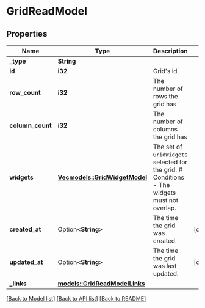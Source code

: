 # GridReadModel

## Properties

Name | Type | Description | Notes
------------ | ------------- | ------------- | -------------
**_type** | **String** |  | 
**id** | **i32** | Grid's id | 
**row_count** | **i32** | The number of rows the grid has | 
**column_count** | **i32** | The number of columns the grid has | 
**widgets** | [**Vec<models::GridWidgetModel>**](GridWidgetModel.md) | The set of `GridWidget`s selected for the grid.  # Conditions  - The widgets must not overlap. | 
**created_at** | Option<**String**> | The time the grid was created. | [optional]
**updated_at** | Option<**String**> | The time the grid was last updated. | [optional]
**_links** | [**models::GridReadModelLinks**](GridReadModel__links.md) |  | 

[[Back to Model list]](../README.md#documentation-for-models) [[Back to API list]](../README.md#documentation-for-api-endpoints) [[Back to README]](../README.md)


